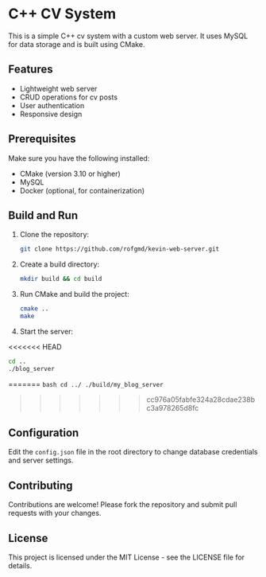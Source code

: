 # C++ CV System

This is a simple C++ cv system with a custom web server. It uses MySQL for data storage and is built using CMake.

## Features

- Lightweight web server
- CRUD operations for cv posts
- User authentication
- Responsive design

## Prerequisites

Make sure you have the following installed:

- CMake (version 3.10 or higher)
- MySQL
- Docker (optional, for containerization)

## Build and Run

1. Clone the repository:

   ```bash
   git clone https://github.com/rofgmd/kevin-web-server.git
   ```
2. Create a build directory:

   ```bash
   mkdir build && cd build
   ```
3. Run CMake and build the project:

   ```bash
   cmake ..
   make
   ```
4. Start the server:

<<<<<<< HEAD
   ```bash
   cd ..
   ./blog_server
   ```
=======
    ```bash
    cd ../
    ./build/my_blog_server
    ```

>>>>>>> cc976a05fabfe324a28cdae238bc3a978265d8fc

## Configuration

Edit the `config.json` file in the root directory to change database credentials and server settings.

## Contributing

Contributions are welcome! Please fork the repository and submit pull requests with your changes.

## License

This project is licensed under the MIT License - see the LICENSE file for details.
